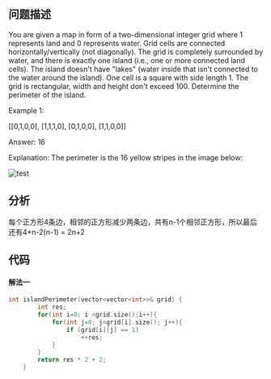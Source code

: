 ## 问题描述
You are given a map in form of a two-dimensional integer grid where 1 represents land and 0 represents water. Grid cells are connected horizontally/vertically (not diagonally). The grid is completely surrounded by water, and there is exactly one island (i.e., one or more connected land cells). The island doesn't have "lakes" (water inside that isn't connected to the water around the island). One cell is a square with side length 1. The grid is rectangular, width and height don't exceed 100. Determine the perimeter of the island.

Example 1:

[[0,1,0,0],
 [1,1,1,0],
 [0,1,0,0],
 [1,1,0,0]]

Answer: 16

Explanation: The perimeter is the 16 yellow stripes in the image below:


![test](https://leetcode.com/static/images/problemset/island.png)


## 分析
每个正方形4条边，相邻的正方形减少两条边，共有n-1个相邻正方形，所以最后还有4*n-2(n-1) = 2n+2

## 代码

#### 解法一
```cpp
int islandPerimeter(vector<vector<int>>& grid) {
        int res;
        for(int i=0; i <grid.size();i++){
            for(int j=0; j<grid[i].size(); j++){
                if (grid[i][j] == 1)
                    ++res;
            }
        }
        return res * 2 + 2;
    }
```
